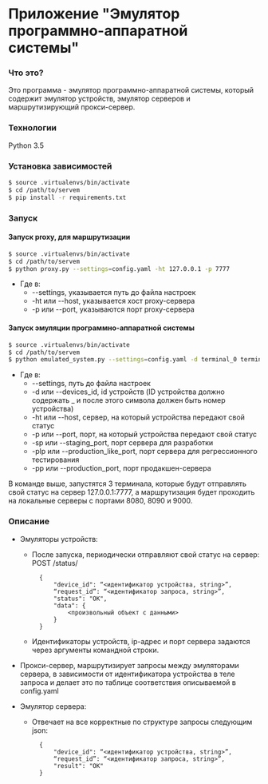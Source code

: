 # Приложение "Эмулятор программно-аппаратной системы"


### Что это?
Это программа - эмулятор программно-аппаратной системы, который содержит эмулятор устройств, эмулятор серверов и маршрутизирующий прокси-сервер.


### Технологии
Python 3.5


### Установка зависимостей
```sh
$ source .virtualenvs/bin/activate
$ cd /path/to/servem
$ pip install -r requirements.txt
```


### Запуск

#### Запуск proxy, для маршрутизации
```sh
$ source .virtualenvs/bin/activate
$ cd /path/to/servem
$ python proxy.py --settings=config.yaml -ht 127.0.0.1 -p 7777
```

* Где в:
  * --settings, указывается путь до файла настроек
  * -ht или --host, указывается хост proxy-сервера
  * -p или --port, указываются порт proxy-сервера

#### Запуск эмуляции программно-аппаратной системы
```sh
$ source .virtualenvs/bin/activate
$ cd /path/to/servem
$ python emulated_system.py --settings=config.yaml -d terminal_0 terminal_5 terminal_25 -ht 127.0.0.1 -p 7777 -sp 8080 -plp 8090 -pp 9000
```

* Где в:
  * --settings, путь до файла настроек
  * -d или --devices_id, id устройств (ID устройства должно содержать _ и после этого символа должен быть номер устройства)
  * -ht или --host, сервер, на который устройства передают свой статус
  * -p или --port, порт, на который устройства передают свой статус
  * -sp или --staging_port, порт сервера для разработки
  * -plp или --production_like_port, порт сервера для регрессионного тестирования
  * -pp или --production_port, порт продакшен-сервера

В команде выше, запустятся 3 терминала, которые будут отправлять свой статус на сервер 127.0.0.1:7777,
а маршрутизация будет проходить на локальные серверы с портами 8080, 8090 и 9000.


### Описание
  - Эмуляторы устройств:
    - После запуска, периодически отправляют свой статус на сервер:
        POST /status/

            {
                "device_id": “<идентификатор устройства, string>”,
                “request_id”: “<идентификатор запроса, string>”,
                "status": "OK",
                "data": {
                    <произвольный объект с данными>
                }
            }
    - Идентификаторы устройств, ip-адрес и порт сервера задаются
    через аргументы командной строки.


  - Прокси-сервер, маршрутизирует запросы между эмуляторами сервера, в
    зависимости от идентификатора устройства в теле запроса и делает это по
    таблице соответствия описываемой в config.yaml


  - Эмулятор сервера:
    - Отвечает на все корректные по структуре запросы следующим json:

            {
                "device_id": “<идентификатор устройства, string>”,
                “request_id”: “<идентификатор запроса, string>”,
                "result": "OK"
            }